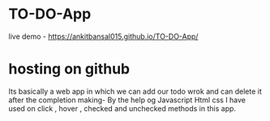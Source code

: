 # TO-DO-App
live demo -  https://ankitbansal015.github.io/TO-DO-App/
# hosting on github
Its basically a web app in which we can add our todo wrok and can delete it after the completion 
making- By the help og Javascript Html css 
I have used on click , hover , checked and unchecked methods in this app.

